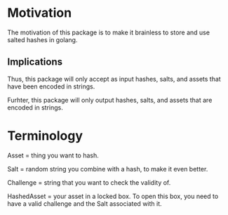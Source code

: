 # Motivation

The motivation of this package is to make it brainless to store and use salted hashes in golang.

## Implications

Thus, this package will only accept as input hashes, salts, and assets that have been encoded in strings.

Furhter, this package will only output hashes, salts, and assets that are encoded in strings.

# Terminology

Asset = thing you want to hash.

Salt = random string you combine with a hash, to make it even better.

Challenge = string that you want to check the validity of.

HashedAsset = your asset in a locked box.  To open this box, you need to have a valid challenge and the Salt associated with it.